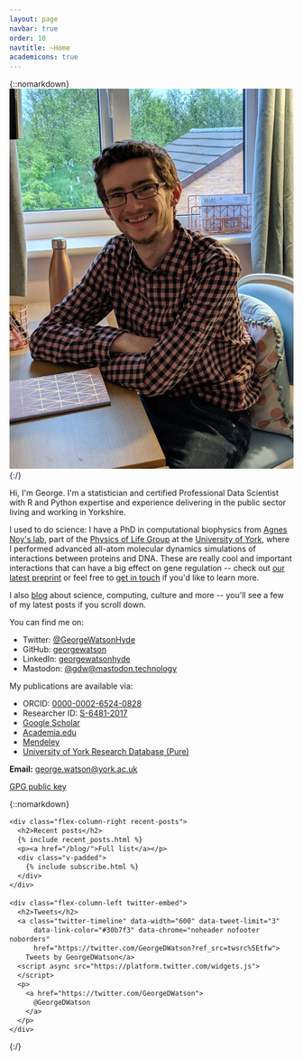 ```yaml
---
layout: page
navbar: true
order: 10
navtitle: ~Home
academicons: true
---
```

{::nomarkdown}
<a href="/assets/me.jpg">
  <img src="/assets/me.jpg" class="u-photo float-right"
    alt="George Watson-Hyde,
    a devilishly handsome young man
    with rectangular, dark-framed glasses
    and a head of luscious brown curls,
    sits in his office.
    He looks like someone you'd take home to meet your mother."/>
</a>
{:/}

Hi, I'm George.
I'm a statistician
and certified Professional Data Scientist
with R and Python expertise
and experience delivering in the public sector
living and working in Yorkshire.

I used to do science:
I have a PhD in computational biophysics from
[Agnes Noy's lab](https://agnesnoylab.wordpress.com/),
part of the
[Physics of Life Group](https://www.york.ac.uk/physics/research/physics-of-life/)
at the
[University of York](https://www.york.ac.uk/),
where I performed
advanced all-atom molecular dynamics simulations
of interactions between proteins and DNA.
These are really cool and important interactions
that can have a big effect on gene regulation --
check out
[our latest preprint](https://doi.org/10.1101/2020.04.17.047076)
or feel free to
[get in touch](/contact)
if you'd like to learn more.

I also
[blog](/blog)
about science,
computing,
culture
and more --
you'll see a few of my latest posts
if you scroll down.

You can find me on:

<ul class="fa-ul compact-list">
  <li>
    <i class="fa-li fab fa-twitter"></i>
    Twitter:
    <a href="https://twitter.com/GeorgeWatsonHyde" rel="me">
      @GeorgeWatsonHyde
    </a>
  </li>
  <li>
    <i class="fa-li fab fa-github"></i>
    GitHub:
    <a href="https://github.com/georgewatson" rel="me">
      georgewatson
    </a>
  </li>
  <li>
    <i class="fa-li fab fa-linkedin"></i>
    LinkedIn:
    <a href="https://www.linkedin.com/in/georgewatsonhyde/" rel="me">
      georgewatsonhyde
    </a>
  </li>
  <li>
    <i class="fa-li fab fa-mastodon"></i>
    Mastodon:
    <a href="https://mastodon.technology/@gdw" rel="me">
      @gdw@mastodon.technology
    </a>
  </li>
</ul>

My publications are available via:

<ul class="fa-ul compact-list">
  <li>
    <i class="ai-li ai ai-orcid"></i>
    ORCID:
    <a href="https://orcid.org/0000-0002-6524-0828" rel="me">
      0000-0002-6524-0828
    </a>
  </li>
  <li>
    <i class="ai-li ai ai-researcherid"></i>
    Researcher ID:
    <a href="http://www.researcherid.com/rid/S-6481-2017" rel="me">
      S-6481-2017
    </a>
  </li>
  <li>
    <i class="ai-li ai ai-google-scholar"></i>
    <a href="https://scholar.google.com/citations?user=2vB6ObYAAAAJ" rel="me">
      Google Scholar
    </a>
  </li>
  <li>
    <i class="ai-li ai ai-academia"></i>
    <a href="https://york.academia.edu/georgewatson" rel="me">
      Academia.edu
    </a>
  </li>
  <li>
    <i class="ai-li ai ai-mendeley"></i>
    <a href="https://www.mendeley.com/profiles/george-watson4/" rel="me">
      Mendeley
    </a>
  </li>
  <li>
    <i class="fa-li fas fa-university"></i>
    <a href="https://pure.york.ac.uk/portal/en/researchers/george-watson(5277867b-7496-4b48-8248-a17169943f9b).html" rel="me">
      University of York Research Database (Pure)
    </a>
  </li>
</ul>

**Email:** <george.watson@york.ac.uk>

<a href="/dl/watson_george.pub" rel="pgpkey authn">GPG public key</a>

{::nomarkdown}
  <div class="flex-container">

    <div class="flex-column-right recent-posts">
      <h2>Recent posts</h2>
      {% include recent_posts.html %}
      <p><a href="/blog/">Full list</a></p>
      <div class="v-padded">
        {% include subscribe.html %}
      </div>
    </div>

    <div class="flex-column-left twitter-embed">
      <h2>Tweets</h2>
      <a class="twitter-timeline" data-width="600" data-tweet-limit="3"
          data-link-color="#30b7f3" data-chrome="noheader nofooter noborders"
          href="https://twitter.com/GeorgeDWatson?ref_src=twsrc%5Etfw">
        Tweets by GeorgeDWatson</a>
      <script async src="https://platform.twitter.com/widgets.js">
      </script>
      <p>
        <a href="https://twitter.com/GeorgeDWatson">
          @GeorgeDWatson
        </a>
      </p>
    </div>

  </div>
{:/}
